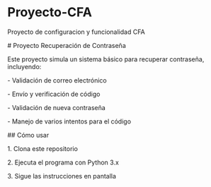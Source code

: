 # Proyecto-CFA

Proyecto de configuracion y funcionalidad CFA

\# Proyecto Recuperación de Contraseña



Este proyecto simula un sistema básico para recuperar contraseña, incluyendo:

\- Validación de correo electrónico

\- Envío y verificación de código

\- Validación de nueva contraseña

\- Manejo de varios intentos para el código



\## Cómo usar



1\. Clona este repositorio

2\. Ejecuta el programa con Python 3.x

3\. Sigue las instrucciones en pantalla



